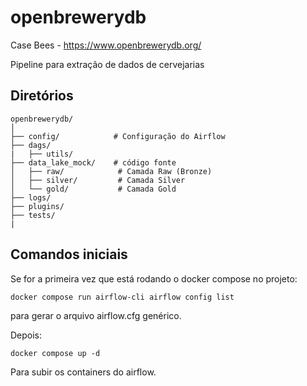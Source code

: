# openbrewerydb
Case Bees - https://www.openbrewerydb.org/

Pipeline para extração de dados de cervejarias

## Diretórios

```
openbrewerydb/
│
├── config/            # Configuração do Airflow
├── dags/     
|   ├── utils/           
├── data_lake_mock/    # código fonte
│   ├── raw/            # Camada Raw (Bronze) 
│   ├── silver/         # Camada Silver
│   └── gold/           # Camada Gold
├── logs/ 
├── plugins/ 
├── tests/ 
|  

```

## Comandos iniciais
Se for a primeira vez que está rodando o docker compose no projeto:

```
docker compose run airflow-cli airflow config list
```
para gerar o arquivo airflow.cfg genérico.

Depois:
```
docker compose up -d
```
Para subir os containers do airflow.
